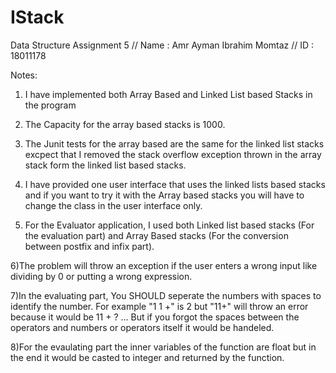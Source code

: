 # IStack
Data Structure Assignment 5 // Name : Amr Ayman Ibrahim Momtaz // ID : 18011178

Notes:

1) I have implemented both Array Based and Linked List based Stacks in the program

2) The Capacity for the array based stacks is 1000.

3) The Junit tests for the array based are the same for the linked list stacks excpect that I removed the stack overflow exception thrown in the array stack form the linked list based stacks.

4) I have provided one user interface that uses the linked lists based stacks and if you want to try it with the Array based stacks you will have to change the class in the user interface only.

5) For the Evaluator application, I used both Linked list based stacks (For the evaluation part) and Array Based stacks (For the conversion between postfix and infix part).

6)The problem will throw an exception if the user enters a wrong input like dividing by 0 or putting a wrong expression.

7)In the evaluating part, You SHOULD seperate the numbers with spaces to identify the number. For example "1 1 +" is 2 but "11+" will throw an error because it would be 11 + ? ... But if you forgot the spaces between the operators and numbers or operators itself it would be handeled.

8)For the evaulating part the inner variables of the function are float but in the end it would be casted to integer and returned by the function.
